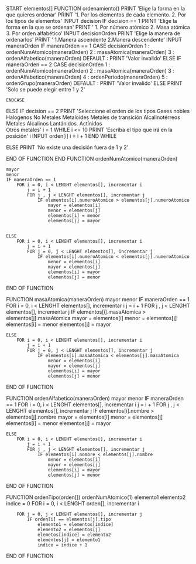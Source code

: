 START
elementos[]
FUNCTION ordenamiento()
PRINT 'Elige la forma en la que quieres ordenar'
PRINT '1. Por los elementos de cada elemento.
       2. Por los tipos de elementos'
INPUT decision
IF decision == 1
	PRINT 'Elige la forma en la que se ordenan'
	PRINT ' 1. Por número atómico
		2. Masa atómica
		3. Por orden alfabético'
	INPUT decisionOrden
	PRINT 'Elige la manera de ordenarlos'
	PRINT ' 1.Manera ascendente
		2.Manera descendente'
	INPUT maneraOrden
	IF maneraOrden == 1
		CASE decisionOrden
		1 : ordenNumAtomico(maneraOrden)
		2 : masaAtomica(maneraOrden)
		3 : ordenAlfabetico(maneraOrden)
		DEFAULT : PRINT 'Valor invalido'
	ELSE IF maneraOrden == 2
		CASE decisionOrden
		1 : ordenNumAtomico(maneraOrden)
		2 : masaAtomica(maneraOrden)
		3 : ordenAlfabetico(maneraOrden)
		4 : ordenPeriodo(maneraOrden)
		5 : ordenGrupo(maneraOrden)
		DEFAULT : PRINT 'Valor invalido'
	ELSE
		PRINT 'Solo se puede elegir entre 1 y 2'
	
	ENDCASE
ELSE IF decision == 2
	PRINT 'Seleccione el orden de los tipos
		Gases nobles
		Halogenos
		No Metales
	        Metaloides
	        Metales de transición
	        Alcalinotérreos
	        Metales Alcalinos
	        Lantánidos.
	        Actínidos	
	        Otros metales'
	i = 1
	WHILE i <= 10
		PRINT 'Escriba el tipo que irá en la posición' i
		INPUT orden[i]
		i = i + 1
	END WHILE

ELSE
	PRINT 'No existe una decisión fuera de 1 y 2'

END OF FUNCTION
END
FUNCTION ordenNumAtomico(maneraOrden)
	
	mayor
	menor
	IF maneraOrden == 1
		FOR i = 0, i < LENGHT elementos[], incrementar i
			j = i + 1
			FOR j , j < LENGHT elementos[], incrementar j
				IF elementos[i].numeroAtomico > elementos[j].numeroAtomico
					mayor = elementos[i]
					menor = elementos[j]
					elementos[i] = menor
					elementos[j] = mayor

					
	ELSE
		FOR i = 0, i < LENGHT elementos[], incrementar i
			j = i + 1
			FOR j = 0, j < LENGHT elementos[], incrementar j
				IF elementos[i].numeroAtomico < elementos[j].numeroAtomico
					menor = elementos[i]
					mayor = elementos[j]
					elementos[i] = mayor
					elementos[j] = menor
			
END OF FUNCTION

FUNCTION masaAtomica(maneraOrden)
	mayor
	menor
	IF maneraOrden == 1
		FOR i = 0, i < LENGHT elementos[], incrementar i
			j = i + 1
			FOR j , j < LENGHT elementos[], incrementar j
				IF elementos[i].masaAtomica > elementos[j].masaAtomica
					mayor = elementos[i]
					menor = elementos[j]
					elementos[i] = menor
					elementos[j] = mayor


	ELSE
		FOR i = 0, i < LENGHT elementos[], incrementar i
			j = i + 1
			FOR j = 0, j < LENGHT elementos[], incrementar j
				IF elementos[i].masaAtomica < elementos[j].masaAtomica
					menor = elementos[i]
					mayor = elementos[j]
					elementos[i] = mayor
					elementos[j] = menor
END OF FUNCTION

FUNCTION ordenAlfabetico(maneraOrden)
	mayor 
	menor
	IF maneraOrden == 1
		FOR i = 0, i < LENGHT elementos[], incrementar i
			j = i + 1
			FOR j , j < LENGHT elementos[], incrementar j
				IF elementos[i].nombre > elementos[j].nombre
					mayor = elementos[i]
					menor = elementos[j]
					elementos[i] = menor
					elementos[j] = mayor

			
	ELSE
		FOR i = 0, i < LENGHT elementos[], incrementar i
			j = i + 1
			FOR j , j < LENGHT elementos[], incrementar j
				IF elementos[i].nombre < elementos[j].nombre
					menor = elementos[i]
					mayor = elementos[j]
					elementos[i] = mayor
					elementos[j] = menor
		
END OF FUNCTION

FUNCTION ordenTipo(orden[])
	ordenNumAtomico(1)
	elemento1
	elemento2
	indice = 0
	FOR i = 0, i < LENGHT orden[], incrementar i
			
		FOR j = 0, j < LENGHT elementos[], incrementar j
			IF orden[i] == elementos[j].tipo
				elemento1 = elementos[indice]
				elemento2 = elementos[j]
				elemetos[indice] = elemento2
				elementos[j] = elemento1
				indice = indice + 1

				
END OF FUNCTION

